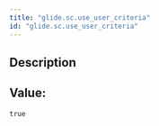 ```yaml
---
title: "glide.sc.use_user_criteria"
id: "glide.sc.use_user_criteria"
---
```

## Description



## Value: 
```
true
```